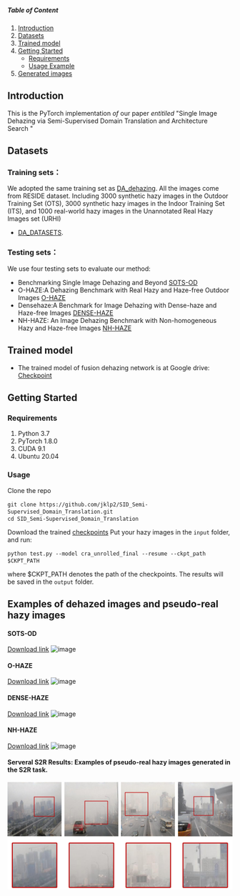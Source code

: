 ##### Table of Content

1. [Introduction](#introduction)
1. [Datasets](#datasets)
1. [Trained model](#trained-model)
1. [Getting Started](#getting-started)
	- [Requirements](#requirements)
	- [Usage Example](#usage)
1. [Generated images](#examples-of-dehazed-images-and-pseudo-real-hazy-images)
## Introduction
This is the PyTorch implementation *of* our paper *entitiled* "Single Image Dehazing via Semi-Supervised Domain Translation and Architecture Search "
## Datasets
### Training sets：
We adopted the same training set as [DA_dehazing](https://github.com/HUSTSYJ/DA_dahazing). All the images come from RESIDE dataset. Including 3000 synthetic hazy images in the Outdoor Training Set (OTS), 3000 synthetic hazy images in the Indoor Training Set (ITS), and 1000 real-world hazy images in the Unannotated Real Hazy Images set (URHI)
 - [DA_DATASETS](https://drive.google.com/drive/folders/10cP6Z-n2G0006_ppW1WxkQpNKg3mSfnj?usp=sharing).
### Testing sets：
We use four testing sets to evaluate our method:
 - Benchmarking Single Image Dehazing and Beyond  [SOTS-OD](https://drive.google.com/drive/folders/10cP6Z-n2G0006_ppW1WxkQpNKg3mSfnj?usp=sharing)
 - O-HAZE:A Dehazing Benchmark with Real Hazy and Haze-free Outdoor Images  [O-HAZE](http://www.vision.ee.ethz.ch/ntire18/o-haze/O-HAZE.zip)
 - Densehaze:A Benchmark for Image Dehazing with Dense-haze and Haze-free Images  [DENSE-HAZE](https://data.vision.ee.ethz.ch/cvl/ntire19/dense-haze/files/Dense_Haze_NTIRE19.zip)
 - NH-HAZE: An Image Dehazing Benchmark with Non-homogeneous Hazy and Haze-free Images  [NH-HAZE](https://data.vision.ee.ethz.ch/cvl/ntire20/nh-haze/files/NH-HAZE.zip)
## Trained model
 - The trained model of fusion dehazing network is at Google drive: [Checkpoint](https://drive.google.com/file/d/1vHydxmBH8o5HuxVyG4ojRZWrr788zOp5/view?usp=sharing)

## Getting Started
### Requirements
1. Python 3.7
2. PyTorch 1.8.0
3. CUDA 9.1
4. Ubuntu 20.04

### Usage
Clone the repo
```
git clone https://github.com/jklp2/SID_Semi-Supervised_Domain_Translation.git
cd SID_Semi-Supervised_Domain_Translation
```
Download the trained [checkpoints](pretrained-checkpoint)
Put your hazy images in the `input` folder, and run:
```
python test.py --model cra_unrolled_final --resume --ckpt_path $CKPT_PATH
```
where $CKPT_PATH denotes the path of the checkpoints. The results will be saved in the `output` folder.
## Examples of dehazed images and pseudo-real hazy images
#### SOTS-OD
[Download link](https://drive.google.com/file/d/10EbzBsxML4DqvxapvhuXXOmLcA11pNRD/view?usp=sharing)
![image](imgs/sots.jpg)
#### O-HAZE
[Download link](https://drive.google.com/file/d/1n2VRc5iiYbPefthuM471X_psuhig4MD2/view?usp=sharing)
![image](imgs/o-haze.jpg)
#### DENSE-HAZE
[Download link](https://drive.google.com/file/d/1ISdv7ugn_b74zDqvO5mjTZSqytjwz3IV/view?usp=sharing)
![image](imgs/d-haze.jpg)
#### NH-HAZE
[Download link](https://drive.google.com/file/d/1xH-99_KfctaDDhV9ajZxiNl611BJMy6i/view?usp=sharing)
![image](imgs/nh-haze.jpg)
#### Serveral S2R Results: Examples of pseudo-real hazy images generated in the S2R task. 
![image](imgs/S2R0627.jpg)
